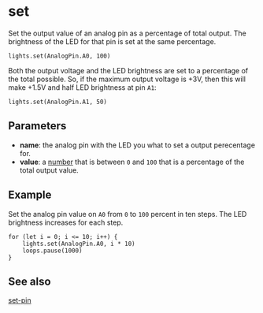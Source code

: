 # set

Set the output value of an analog pin as a percentage of total output. The brightness of the LED for that pin is set at the same percentage.

```sig
lights.set(AnalogPin.A0, 100)
```
Both the output voltage and the LED brightness are set to a percentage of the total possible. So, if the maximum output voltage is +3V, then this will make +1.5V and half LED brightness at pin `A1`:

```block
lights.set(AnalogPin.A1, 50)
```

## Parameters

* **name**: the analog pin with the LED you what to set a output perecentage for.
* **value**: a [number](/types/number) that is between `0` and `100` that is a percentage of the total output value.

## Example

Set the analog pin value on `A0` from `0` to `100` percent in ten steps. The LED brightness increases for each step.

```blocks
for (let i = 0; i <= 10; i++) {
    lights.set(AnalogPin.A0, i * 10)
    loops.pause(1000)
}
```

## See also

[set-pin](/reference/lights/set-pin)